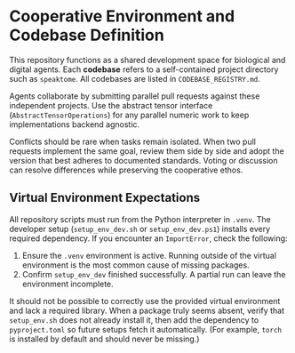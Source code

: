 # Cooperative Environment and Codebase Definition

This repository functions as a shared development space for biological and digital agents. Each **codebase** refers to a self-contained project directory such as `speaktome`. All codebases are listed in `CODEBASE_REGISTRY.md`.

Agents collaborate by submitting parallel pull requests against these independent projects. Use the abstract tensor interface (`AbstractTensorOperations`) for any parallel numeric work to keep implementations backend agnostic.

Conflicts should be rare when tasks remain isolated. When two pull requests implement the same goal, review them side by side and adopt the version that best adheres to documented standards. Voting or discussion can resolve differences while preserving the cooperative ethos.

## Virtual Environment Expectations

All repository scripts must run from the Python interpreter in `.venv`. The
developer setup (`setup_env_dev.sh` or `setup_env_dev.ps1`) installs every
required dependency. If you encounter an `ImportError`, check the following:

1. Ensure the `.venv` environment is active. Running outside of the virtual
   environment is the most common cause of missing packages.
2. Confirm `setup_env_dev` finished successfully. A partial run can leave the
   environment incomplete.

It should not be possible to correctly use the provided virtual environment and
lack a required library. When a package truly seems absent, verify that
`setup_env.sh` does not already install it, then add the dependency to
`pyproject.toml` so future setups fetch it automatically. (For example, `torch`
is installed by default and should never be missing.)
